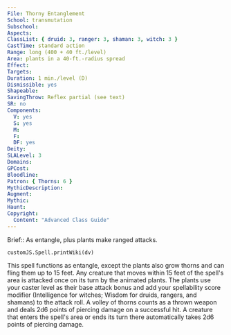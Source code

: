 ```yaml
---
File: Thorny Entanglement
School: transmutation
Subschool: 
Aspects: 
ClassList: { druid: 3, ranger: 3, shaman: 3, witch: 3 }
CastTime: standard action
Range: long (400 + 40 ft./level)
Area: plants in a 40-ft.-radius spread
Effect: 
Targets: 
Duration: 1 min./level (D)
Dismissible: yes
Shapeable: 
SavingThrow: Reflex partial (see text)
SR: no
Components:
  V: yes
  S: yes
  M: 
  F: 
  DF: yes
Deity: 
SLALevel: 3
Domains: 
GPCost: 
Bloodline: 
Patron: { Thorns: 6 }
MythicDescription: 
Augment: 
Mythic: 
Haunt: 
Copyright:
  Content: "Advanced Class Guide"
---
```

Brief:: As entangle, plus plants make ranged attacks.

```dataviewjs
customJS.Spell.printWiki(dv)
```

This spell functions as entangle, except the plants also grow thorns and can fling them up to 15 feet. Any creature that moves within 15 feet of the spell's area is attacked once on its turn by the animated plants. The plants use your caster level as their base attack bonus and add your spellability score modifier (Intelligence for witches; Wisdom for druids, rangers, and shamans) to the attack roll. A volley of thorns counts as a thrown weapon and deals 2d6 points of piercing damage on a successful hit. A creature that enters the spell's area or ends its turn there automatically takes 2d6 points of piercing damage.
